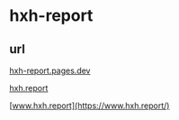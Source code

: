 # hxh-report

## url

[hxh-report.pages.dev](https://hxh-report.pages.dev/)

[hxh.report](https://hxh.report/)

[www.hxh.report](https://www.hxh.report/)
